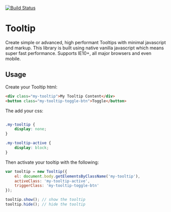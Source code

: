 [![Build Status](https://travis-ci.org/mkay581/tooltip-js.svg?branch=master)](https://travis-ci.org/mkay581/tooltip-js)

# Tooltip

Create simple or advanced, high performant Tooltips with minimal javascript and markup.
This library is built using native vanilla javascript which means super fast performance. 
Supports IE10+, all major browsers and even mobile.

## Usage

Create your Tooltip html:

```html
<div class="my-tooltip">My Tooltip Content</div>
<button class="my-tooltip-toggle-btn">Toggle</button>
```

The add your css:

```css

.my-tooltip {
    display: none;
}

.my-tooltip-active {
    display: block;
}
```

Then activate your tooltip with the following: 

```javascript
var tooltip = new Tooltip({
    el: document.body.getElementsByClassName('my-tooltip'),
    activeClass: 'my-tooltip-active',
    triggerClass: 'my-tooltip-toggle-btn'
});

tooltip.show(); // show the tooltip
tooltip.hide(); // hide the tooltip
```